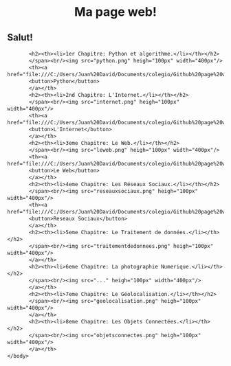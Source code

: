 <html>
	<head>
		<meta charset="uft-8" />
		<link rel="stylesheet" href="style6.css">
		<h1><center>Ma page web!</center></h1>
	</head>
	<body>
		<h2><strong>Salut!</strong></h2>
		   
		   <h2><th><li>1er Chapitre: Python et algorithme.</li></th></h2>
		   </span><br/><img src="python.png" heigh="100px" width="400px"/>
		   <th><a href="file:///C:/Users/Juan%20David/Documents/colegio/Github%20page%20web/1erchapitre.html">
		   <button>Python</button>
		   </a></th>
		   <h2><th><li>2nd Chapitre: L'Internet.</li></th></h2>
		   </span><br/><img src="internet.png" heigh="100px" width="400px"/>
		   <th><a href="file:///C:/Users/Juan%20David/Documents/colegio/Github%20page%20web/2ndchapitre.html">
		   <button>L'Internet</button>
		   </a></th>
		   <h2><th><li>3eme Chapitre: Le Web.</li></th></h2>
		   </span><br/><img src="leweb.png" heigh="100px" width="400px"/>
		   <th><a href="file:///C:/Users/Juan%20David/Documents/colegio/Github%20page%20web/3emechapitre.html">
		   <button>Le Web</button>
		   </a></th>
		   <h2><th><li>4eme Chapitre: Les Réseaux Sociaux.</li></th></h2>
		   </span><br/><img src="reseauxsociaux.png" heigh="100px" width="400px"/>
		   <th><a href="file:///C:/Users/Juan%20David/Documents/colegio/Github%20page%20web/4emechapitre.html">
		   <button>Reseaux Sociaux</button>
		   </a></th>
		   <h2><th><li>5eme Chapitre: Le Traitement de données.</li></th></h2>
		   </span><br/><img src="traitementdedonnees.png" heigh="100px" width="400px"/>
		   </a></th>
		   <h2><th><li>6eme Chapitre: La photographie Numerique.</li></th></h2>
		   </span><br/><img src="..." heigh="100px" width="400px"/>
		   </a></th>
		   <h2><th><li>7eme Chapitre: Le Géolocalisation.</li></th></h2>
		   </span><br/><img src="geolocalisation.png" heigh="100px" width="400px"/>
		   </a></th>
		   <h2><th><li>8eme Chapitre: Les Objets Connectées.</li></th></h2>
		   </span><br/><img src="objetsconnectes.png" heigh="100px" width="400px"/>
		   </a></th>
	</body>
</html>
